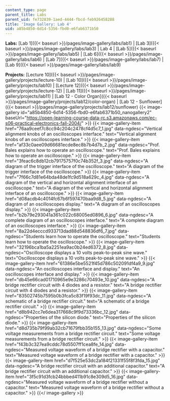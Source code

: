 ```yaml
---
content_type: page
parent_title: Labs
parent_uid: fe732839-1aed-4444-fbcd-feb926458288
title: 'Image Gallery: Lab 4'
uid: a85b4850-6d14-5356-fbd0-e6fab6371b50
---
```


**Labs:** [Lab 1]({{< baseurl >}}/pages/image-gallery/labs/lab1) | [Lab 3]({{< baseurl >}}/pages/image-gallery/labs/lab3) | Lab 4 | [Lab 5]({{< baseurl >}}/pages/image-gallery/labs/lab5) | [Lab 6]({{< baseurl >}}/pages/image-gallery/labs/lab6) | [Lab 7]({{< baseurl >}}/pages/image-gallery/labs/lab7) | [Lab 9]({{< baseurl >}}/pages/image-gallery/labs/lab9)

**Projects:** [Lecture 10]({{< baseurl >}}/pages/image-gallery/projects/lecture-10) | [Lab 10]({{< baseurl >}}/pages/image-gallery/projects/lab10) | [Lecture 12]({{< baseurl >}}/pages/image-gallery/projects/lecture-12) | [Lab 11]({{< baseurl >}}/pages/image-gallery/projects/lab11) | [Lab 12 - Color Organ]({{< baseurl >}}/pages/image-gallery/projects/lab12/color-organ) | [Lab 12 - Sunflower]({{< baseurl >}}/pages/image-gallery/projects/lab12/sunflower)
{{< image-gallery id="a85b4850-6d14-5356-fbd0-e6fab6371b50_nanogallery2" baseUrl="https://open-learning-course-data-rc.s3.amazonaws.com/ec-s06-practical-electronics-fall-2004/" >}}
{{< image-gallery-item href="76aa9ceef7c8cc94c204c2478cf4d5c7_1.jpg" data-ngdesc="Vertical alignment knobs of an oscilloscopes interface." text="Vertical alignment knobs of an oscilloscopes interface." >}}
{{< image-gallery-item href="af33c0aee09d66681ecde8ec8b7b4d7b_2.jpg" data-ngdesc="Prof. Bales explains how to operate an oscilloscope." text="Prof. Bales explains how to operate an oscilloscope." >}}
{{< image-gallery-item href="3feac6c8db12cb79175757f0c74b352f_3.jpg" data-ngdesc="A diagram of the trigger interface of the oscilloscope." text="A diagram of the trigger interface of the oscilloscope." >}}
{{< image-gallery-item href="7f66c7d81e64bda48de1fc9d518a629c_4.jpg" data-ngdesc="A diagram of the vertical and horizontal alignment interface of an oscilloscope." text="A diagram of the vertical and horizontal alignment interface of an oscilloscope." >}}
{{< image-gallery-item href="d08acdb4c4014fc67b6f597470baa9d8_5.jpg" data-ngdesc="A diagram of an oscilloscopes display." text="A diagram of an oscilloscopes display." >}}
{{< image-gallery-item href="b2b79e293041a361c022c68005ed0896_6.jpg" data-ngdesc="A complete diagram of an oscilloscopes interface." text="A complete diagram of an oscilloscopes interface." >}}
{{< image-gallery-item href="8a22d4ecccd933713dad88d548836df6_7.jpg" data-ngdesc="Students learn how to operate the oscilloscope." text="Students learn how to operate the oscilloscope." >}}
{{< image-gallery-item href="32196bca1ba5a2251ea9ac0b24ed6372_8.jpg" data-ngdesc="Oscilloscope displays a 10 volts peak-to-peak sine wave." text="Oscilloscope displays a 10 volts peak-to-peak sine wave." >}}
{{< image-gallery-item href="61386e5be5521f45d786c502091df4a9_9.jpg" data-ngdesc="An oscilloscopes interface and display." text="An oscilloscopes interface and display." >}}
{{< image-gallery-item href="db45e66cad01710965e9e3286c70493e_10.jpg" data-ngdesc="A bridge rectifier circuit with 4 diodes and a resistor." text="A bridge rectifier circuit with 4 diodes and a resistor." >}}
{{< image-gallery-item href="83502745b7595b0b3fca5c83f19f93dc_11.jpg" data-ngdesc="A schematic of a bridge rectifier circuit." text="A schematic of a bridge rectifier circuit." >}}
{{< image-gallery-item href="d8b942cc7e6dea317668c9f9d73336bc_12.jpg" data-ngdesc="Properties of the silicon diode." text="Properties of the silicon diode." >}}
{{< image-gallery-item href="d8d735b79f99ab32cb71679fbb35b155_13.jpg" data-ngdesc="Some voltage measurements from a bridge rectifier circuit." text="Some voltage measurements from a bridge rectifier circuit." >}}
{{< image-gallery-item href="f43b3c327ea9cddc78d5507ff1cea8fe_14.jpg" data-ngdesc="Measured voltage waveform of a bridge rectifier with a capacitor." text="Measured voltage waveform of a bridge rectifier with a capacitor." >}}
{{< image-gallery-item href="d7f525e53dc2a184f21331f55f8f3fda_15.jpg" data-ngdesc="A bridge rectifier circuit with an additional capacitor." text="A bridge rectifier circuit with an additional capacitor." >}}
{{< image-gallery-item href="3f5c91d3fcb24bbbed411b91c8e309d5_16.jpg" data-ngdesc="Measured voltage waveform of a bridge rectifier without a capacitor." text="Measured voltage waveform of a bridge rectifier without a capacitor." >}}
{{</ image-gallery >}}